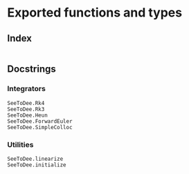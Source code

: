 # Exported functions and types

## Index
```@index
```

## Docstrings

### Integrators
```@docs
SeeToDee.Rk4
SeeToDee.Rk3
SeeToDee.Heun
SeeToDee.ForwardEuler
SeeToDee.SimpleColloc
```
### Utilities
```@docs
SeeToDee.linearize
SeeToDee.initialize
```
